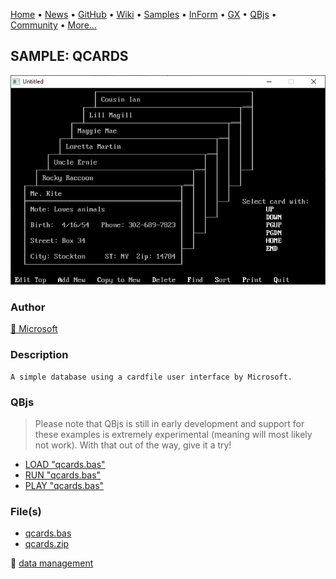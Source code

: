 [Home](https://qb64.com) • [News](../../news.md) • [GitHub](https://github.com/QB64Official/qb64) • [Wiki](https://github.com/QB64Official/qb64/wiki) • [Samples](../../samples.md) • [InForm](../../inform.md) • [GX](../../gx.md) • [QBjs](../../qbjs.md) • [Community](../../community.md) • [More...](../../more.md)

## SAMPLE: QCARDS

![screenshot.png](img/screenshot.png)

### Author

[🐝 Microsoft](../microsoft.md) 

### Description

```text
A simple database using a cardfile user interface by Microsoft.
```

### QBjs

> Please note that QBjs is still in early development and support for these examples is extremely experimental (meaning will most likely not work). With that out of the way, give it a try!

* [LOAD "qcards.bas"](https://v6p9d9t4.ssl.hwcdn.net/html/6022890/index.html?src=https://qb64.com/samples/qcards/src/qcards.bas)
* [RUN "qcards.bas"](https://v6p9d9t4.ssl.hwcdn.net/html/6022890/index.html?mode=auto&src=https://qb64.com/samples/qcards/src/qcards.bas)
* [PLAY "qcards.bas"](https://v6p9d9t4.ssl.hwcdn.net/html/6022890/index.html?mode=play&src=https://qb64.com/samples/qcards/src/qcards.bas)

### File(s)

* [qcards.bas](src/qcards.bas)
* [qcards.zip](src/qcards.zip)

🔗 [data management](../data-management.md)
